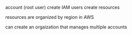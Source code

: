 
account (root user)
	create IAM users
		create resources

resources are organized by region in AWS

can create an orgaization that manages multiple accounts
